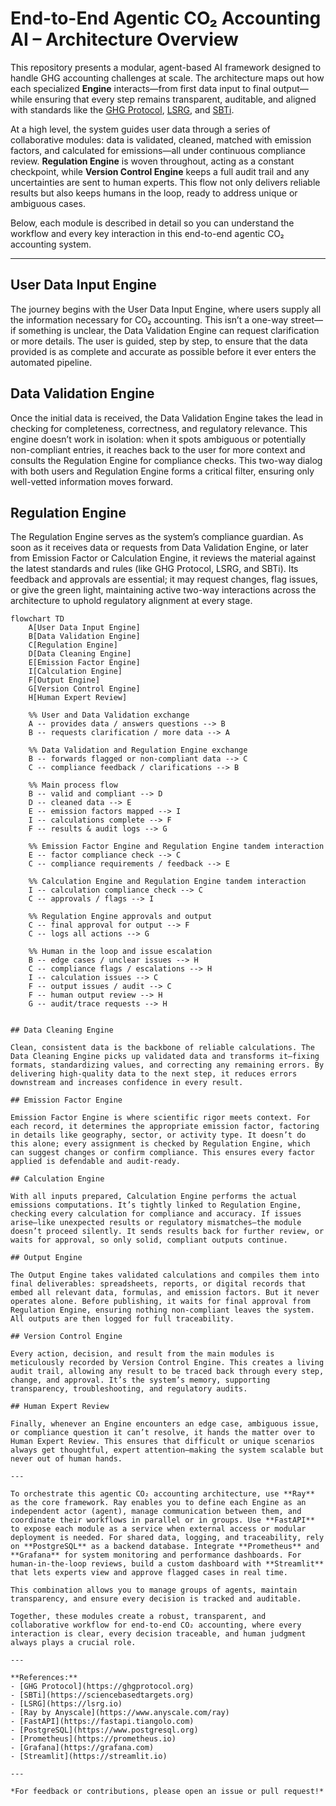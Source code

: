 # End-to-End Agentic CO₂ Accounting AI – Architecture Overview

This repository presents a modular, agent-based AI framework designed to handle GHG accounting challenges at scale. The architecture maps out how each specialized **Engine** interacts—from first data input to final output—while ensuring that every step remains transparent, auditable, and aligned with standards like the [GHG Protocol](https://ghgprotocol.org), [LSRG](https://lsrg.io), and [SBTi](https://sciencebasedtargets.org).

At a high level, the system guides user data through a series of collaborative modules: data is validated, cleaned, matched with emission factors, and calculated for emissions—all under continuous compliance review. **Regulation Engine** is woven throughout, acting as a constant checkpoint, while **Version Control Engine** keeps a full audit trail and any uncertainties are sent to human experts. This flow not only delivers reliable results but also keeps humans in the loop, ready to address unique or ambiguous cases.

Below, each module is described in detail so you can understand the workflow and every key interaction in this end-to-end agentic CO₂ accounting system.

---

## User Data Input Engine

The journey begins with the User Data Input Engine, where users supply all the information necessary for CO₂ accounting. This isn’t a one-way street—if something is unclear, the Data Validation Engine can request clarification or more details. The user is guided, step by step, to ensure that the data provided is as complete and accurate as possible before it ever enters the automated pipeline.

## Data Validation Engine

Once the initial data is received, the Data Validation Engine takes the lead in checking for completeness, correctness, and regulatory relevance. This engine doesn’t work in isolation: when it spots ambiguous or potentially non-compliant entries, it reaches back to the user for more context and consults the Regulation Engine for compliance checks. This two-way dialog with both users and Regulation Engine forms a critical filter, ensuring only well-vetted information moves forward.

## Regulation Engine

The Regulation Engine serves as the system’s compliance guardian. As soon as it receives data or requests from Data Validation Engine, or later from Emission Factor or Calculation Engine, it reviews the material against the latest standards and rules (like GHG Protocol, LSRG, and SBTi). Its feedback and approvals are essential; it may request changes, flag issues, or give the green light, maintaining active two-way interactions across the architecture to uphold regulatory alignment at every stage.

```mermaid
flowchart TD
    A[User Data Input Engine]
    B[Data Validation Engine]
    C[Regulation Engine]
    D[Data Cleaning Engine]
    E[Emission Factor Engine]
    I[Calculation Engine]
    F[Output Engine]
    G[Version Control Engine]
    H[Human Expert Review]

    %% User and Data Validation exchange
    A -- provides data / answers questions --> B
    B -- requests clarification / more data --> A

    %% Data Validation and Regulation Engine exchange
    B -- forwards flagged or non-compliant data --> C
    C -- compliance feedback / clarifications --> B

    %% Main process flow
    B -- valid and compliant --> D
    D -- cleaned data --> E
    E -- emission factors mapped --> I
    I -- calculations complete --> F
    F -- results & audit logs --> G

    %% Emission Factor Engine and Regulation Engine tandem interaction
    E -- factor compliance check --> C
    C -- compliance requirements / feedback --> E

    %% Calculation Engine and Regulation Engine tandem interaction
    I -- calculation compliance check --> C
    C -- approvals / flags --> I

    %% Regulation Engine approvals and output
    C -- final approval for output --> F
    C -- logs all actions --> G

    %% Human in the loop and issue escalation
    B -- edge cases / unclear issues --> H
    C -- compliance flags / escalations --> H
    I -- calculation issues --> C
    F -- output issues / audit --> C
    F -- human output review --> H
    G -- audit/trace requests --> H


## Data Cleaning Engine

Clean, consistent data is the backbone of reliable calculations. The Data Cleaning Engine picks up validated data and transforms it—fixing formats, standardizing values, and correcting any remaining errors. By delivering high-quality data to the next step, it reduces errors downstream and increases confidence in every result.

## Emission Factor Engine

Emission Factor Engine is where scientific rigor meets context. For each record, it determines the appropriate emission factor, factoring in details like geography, sector, or activity type. It doesn’t do this alone; every assignment is checked by Regulation Engine, which can suggest changes or confirm compliance. This ensures every factor applied is defendable and audit-ready.

## Calculation Engine

With all inputs prepared, Calculation Engine performs the actual emissions computations. It’s tightly linked to Regulation Engine, checking every calculation for compliance and accuracy. If issues arise—like unexpected results or regulatory mismatches—the module doesn’t proceed silently. It sends results back for further review, or waits for approval, so only solid, compliant outputs continue.

## Output Engine

The Output Engine takes validated calculations and compiles them into final deliverables: spreadsheets, reports, or digital records that embed all relevant data, formulas, and emission factors. But it never operates alone. Before publishing, it waits for final approval from Regulation Engine, ensuring nothing non-compliant leaves the system. All outputs are then logged for full traceability.

## Version Control Engine

Every action, decision, and result from the main modules is meticulously recorded by Version Control Engine. This creates a living audit trail, allowing any result to be traced back through every step, change, and approval. It’s the system’s memory, supporting transparency, troubleshooting, and regulatory audits.

## Human Expert Review

Finally, whenever an Engine encounters an edge case, ambiguous issue, or compliance question it can’t resolve, it hands the matter over to Human Expert Review. This ensures that difficult or unique scenarios always get thoughtful, expert attention—making the system scalable but never out of human hands.

---

To orchestrate this agentic CO₂ accounting architecture, use **Ray** as the core framework. Ray enables you to define each Engine as an independent actor (agent), manage communication between them, and coordinate their workflows in parallel or in groups. Use **FastAPI** to expose each module as a service when external access or modular deployment is needed. For shared data, logging, and traceability, rely on **PostgreSQL** as a backend database. Integrate **Prometheus** and **Grafana** for system monitoring and performance dashboards. For human-in-the-loop reviews, build a custom dashboard with **Streamlit** that lets experts view and approve flagged cases in real time.

This combination allows you to manage groups of agents, maintain transparency, and ensure every decision is tracked and auditable.

Together, these modules create a robust, transparent, and collaborative workflow for end-to-end CO₂ accounting, where every interaction is clear, every decision traceable, and human judgment always plays a crucial role.

---

**References:**  
- [GHG Protocol](https://ghgprotocol.org)  
- [SBTi](https://sciencebasedtargets.org)  
- [LSRG](https://lsrg.io)  
- [Ray by Anyscale](https://www.anyscale.com/ray)  
- [FastAPI](https://fastapi.tiangolo.com)  
- [PostgreSQL](https://www.postgresql.org)  
- [Prometheus](https://prometheus.io)  
- [Grafana](https://grafana.com)  
- [Streamlit](https://streamlit.io)

---

*For feedback or contributions, please open an issue or pull request!*


